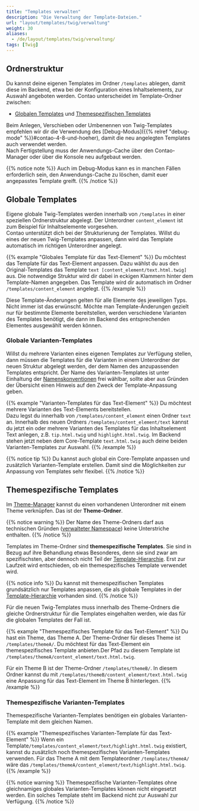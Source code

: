 ```yaml
---
title: "Templates verwalten"
description: "Die Verwaltung der Template-Dateien."
url: "layout/templates/twig/verwaltung"
weight: 30
aliases:
  - /de/layout/templates/twig/verwaltung/
tags: [Twig]
---
```


## Ordnerstruktur

Du kannst deine eigenen Templates im Ordner `/templates` ablegen, damit diese im Backend, etwa bei der Konfiguration
eines Inhaltselements, zur Auswahl angeboten werden. Contao unterscheidet im Template-Ordner zwischen:

* [Globalen Templates](#globale-templates) und [Themespezifischen Templates](#themespezifische-templates)

Beim Anlegen, Verschieben oder Umbenennen von Twig-Templates empfehlen wir dir die Verwendung des
[Debug-Modus]({{% relref "debug-mode" %}}#contao-4-8-und-hoeher), damit die neu angelegten Templates auch verwendet werden.  
Nach Fertigstellung muss der Anwendungs-Cache über den Contao-Manager oder über die Konsole neu aufgebaut werden.

{{% notice note %}}
Auch im Debug-Modus kann es in manchen Fällen erforderlich sein, den Anwendungs-Cache zu löschen, damit euer
angepasstes Template greift.
{{% /notice %}}


## Globale Templates

Eigene globale Twig-Templates werden innerhalb von `/templates` in einer speziellen Ordnerstruktur abgelegt. Der
Unterordner `content_element` ist zum Beispiel für Inhaltselemente vorgesehen.  
Contao unterstützt dich bei der Strukturierung der Templates. Willst du eines der neuen Twig-Templates anpassen, dann
wird das Template automatisch im richtigen Unterordner angelegt.

{{% example "Globales Template für das Text-Element" %}}
Du möchtest das Template für das Text-Element anpassen. Dazu wählst du aus den Original-Templates das Template
`text [content_element/text.html.twig]` aus. Die notwendige Struktur wird dir dabei in eckigen Klammern hinter dem
Template-Namen angegeben. Das Template wird dir automatisch im Ordner `/templates/content_element` angelegt.
{{% /example %}}

Diese Template-Änderungen gelten für alle Elemente des jeweiligen Typs. Nicht immer ist das erwünscht. Möchte man
Template-Änderungen gezielt nur für bestimmte Elemente bereitstellen, werden verschiedene Varianten des Templates
benötigt, die dann im Backend des entsprechenden Elementes ausgewählt werden können.


### Globale Varianten-Templates

Willst du mehrere Varianten eines eigenen Templates zur Verfügung stellen, dann müssen die Templates für die Varianten
in einem Unterordner der neuen Struktur abgelegt werden, der dem Namen des anzupassenden Templates entspricht. Der Name
des Varianten-Templates ist unter Einhaltung der
[Namenskonventionen](https://docs.contao.org/dev/framework/templates/creating-templates/#naming-convention) frei
wählbar, sollte aber aus Gründen der Übersicht einen Hinweis auf den Zweck der Template-Anpassung geben.

{{% example "Varianten-Templates für das Text-Element" %}}
Du möchtest mehrere Varianten des Text-Elements bereitstellen.  
Dazu legst du innerhalb von `/templates/content_element` einen Ordner `text` an. Innerhalb des neuen Ordners
`/templates/content_element/text` kannst du jetzt ein oder mehrere Varianten des Templates für das Inhaltselement Text
anlegen, z.B. `tip.html.twig` und `highlight.html.twig`. Im Backend stehen jetzt neben dem Core-Template
`text.html.twig` auch deine beiden Varianten-Templates zur Auswahl.
{{% /example %}}

{{% notice tip %}}
Du kannst auch global ein Core-Template anpassen und zusätzlich Varianten-Template erstellen. Damit sind die
Möglichkeiten zur Anpassung von Templates sehr flexibel.
{{% /notice %}}


## Themespezifische Templates

Im [Theme-Manager](../../../theme-manager/themes-verwalten) kannst du einen vorhandenen Unterordner mit einem Theme
verknüpfen. Das ist der **Theme-Ordner**.

{{% notice warning %}}
Der Name des Theme-Ordners darf aus technischen
Gründen ([verwalteter Namespace](https://docs.contao.org/dev/framework/templates/architecture/#managed-namespace)) keine
Unterstriche enthalten.
{{% /notice %}}

Templates im Theme-Ordner sind **themespezifische Templates**. Sie sind in Bezug
auf ihre Behandlung etwas Besonderes, denn sie sind zwar am spezifischsten, aber dennoch nicht Teil der
[Template-Hierarchie](../wiederverwendung/#templatehierarchie). Erst zur Laufzeit wird entschieden, ob ein
themespezifisches Template verwendet wird.

{{% notice info %}}
Du kannst mit themespezifischen Templates grundsätzlich nur Templates anpassen, die als globale Templates in der
[Template-Hierarchie](../wiederverwendung/#templatehierarchie) vorhanden sind.
{{% /notice %}}

Für die neuen Twig-Templates muss innerhalb des Theme-Ordners die gleiche Ordnerstruktur für die Templates eingehalten
werden, wie das für die globalen Templates der Fall ist.

{{% example "Themespezifisches Template für das Text-Element" %}}
Du hast ein Theme, das Theme A. Der Theme-Ordner für dieses Theme ist `/templates/themeA/`. Du möchtest für das
Text-Element ein themespezifisches Template anbieten.Der Pfad zu diesem Template ist
`/templates/themeA/content_element/text.html.twig`.

Für ein Theme B ist der Theme-Ordner `/templates/themeB/`. In diesem Ordner kannst du mit
`/templates/themeB/content_element/text.html.twig` eine Anpassung für das Text-Element im Theme B hinterlegen.
{{% /example %}}


### Themespezifische Varianten-Templates

Themespezifische Varianten-Templates benötigen ein globales Varianten-Template mit dem gleichen Namen.

{{% example "Themespezifisches Varianten-Template für das Text-Element" %}}
Wenn ein Template`/templates/content_element/text/highlight.html.twig` existiert, kannst du zusätzlich
noch themespezifisches Varianten-Templates verwenden. Für das Theme A mit dem Templateordner
`/templates/themeA/` wäre das `/templates/themeA/content_element/text/highlight.html.twig`.
{{% /example %}}

{{% notice warning %}}
Themespezifische Varianten-Templates ohne gleichnamiges globales Varianten-Templates können nicht eingesetzt werden.
Ein solches Template steht im Backend nicht zur Auswahl zur Verfügung.
{{% /notice %}}
